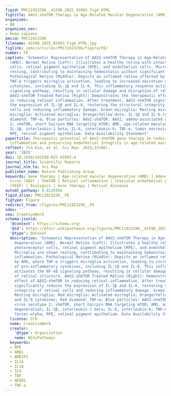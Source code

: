 ```yaml
---
figid: PMC11923296__41598_2025_93993_Fig4_HTML
figtitle: AAV2-shmTOR Therapy in Age-Related Macular Degeneration (AMD)
organisms:
- NA
organisms_ner:
- Homo sapiens
pmcid: PMC11923296
filename: 41598_2025_93993_Fig4_HTML.jpg
figlink: /pmc/articles/PMC11923296/figure/F6/
number: F6
caption: 'Schematic Representation of AAV2-shmTOR Therapy in Age-Related Macular Degeneration
  (AMD). Normal Retina (Left): Illustrates a healthy retina with intact photoreceptor
  cells, retinal pigment epithelium (RPE), and endothelial cells. Microglia are shown
  resting, contributing to maintaining homeostasis without significant inflammation.
  Pathological Retina (Middle): Depicts an inflamed retina affected by AMD, where
  TNF-α triggers microglia activation, leading to increased secretion of pro-inflammatory
  cytokines, including IL-1β and IL-6. This inflammatory response activates the NF-κB
  signaling pathway, resulting in cellular damage and disruption of retinal structure.
  AAV2-shmTOR Treated Retina (Right): Demonstrates the therapeutic effect of AAV2-shmTOR
  in reducing retinal inflammation. After treatment, AAV2-shmTOR significantly reduces
  the expression of IL-1β and IL-6, restoring the structural integrity of retinal
  cells and reducing inflammatory damage. Green microglia: Resting microglia; Red
  microglia: Activated microglia; Orange/Yellow dots: IL-1β and IL-6 cytokines; Red
  diamond: TNF-α; Blue particles: AAV2-shmTOR. AAV2, adeno-associated virus serotype
  2; shmTOR, short hairpin RNA targeting mTOR; AMD, age-related macular degeneration;
  IL-1β, interleukin-1 beta; IL-6, interleukin-6; TNF-α, tumor necrosis factor-alpha;
  RPE, retinal pigment epithelium. Data Availability Statement'
papertitle: Therapeutic potential of AAV2-shmTOR gene therapy in reducing retinal
  inflammation and preserving endothelial Integrity in age-related macular degeneration
reftext: Jin Kim, et al. Sci Rep. 2025;15(NA).
year: '2025'
doi: 10.1038/s41598-025-93993-4
journal_title: Scientific Reports
journal_nlm_ta: Sci Rep
publisher_name: Nature Publishing Group
keywords: Gene therapy | Age-related macular degeneration (AMD) | Adeno-associated
  virus (AAV) | ShmTOR | Retinal inflammation | (Vascular endothelial growth factor
  (VEGF) | Biologics | Gene therapy | Retinal diseases
automl_pathway: 0.8135956
figid_alias: PMC11923296__F6
figtype: Figure
redirect_from: /figures/PMC11923296__F6
ndex: ''
seo: CreativeWork
schema-jsonld:
  '@context': https://schema.org/
  '@id': https://pfocr.wikipathways.org/figures/PMC11923296__41598_2025_93993_Fig4_HTML.html
  '@type': Dataset
  description: 'Schematic Representation of AAV2-shmTOR Therapy in Age-Related Macular
    Degeneration (AMD). Normal Retina (Left): Illustrates a healthy retina with intact
    photoreceptor cells, retinal pigment epithelium (RPE), and endothelial cells.
    Microglia are shown resting, contributing to maintaining homeostasis without significant
    inflammation. Pathological Retina (Middle): Depicts an inflamed retina affected
    by AMD, where TNF-α triggers microglia activation, leading to increased secretion
    of pro-inflammatory cytokines, including IL-1β and IL-6. This inflammatory response
    activates the NF-κB signaling pathway, resulting in cellular damage and disruption
    of retinal structure. AAV2-shmTOR Treated Retina (Right): Demonstrates the therapeutic
    effect of AAV2-shmTOR in reducing retinal inflammation. After treatment, AAV2-shmTOR
    significantly reduces the expression of IL-1β and IL-6, restoring the structural
    integrity of retinal cells and reducing inflammatory damage. Green microglia:
    Resting microglia; Red microglia: Activated microglia; Orange/Yellow dots: IL-1β
    and IL-6 cytokines; Red diamond: TNF-α; Blue particles: AAV2-shmTOR. AAV2, adeno-associated
    virus serotype 2; shmTOR, short hairpin RNA targeting mTOR; AMD, age-related macular
    degeneration; IL-1β, interleukin-1 beta; IL-6, interleukin-6; TNF-α, tumor necrosis
    factor-alpha; RPE, retinal pigment epithelium. Data Availability Statement'
  license: CC0
  name: CreativeWork
  creator:
    '@type': Organization
    name: WikiPathways
  keywords:
  - RPE
  - AMD1
  - AMD1P2
  - IL1A
  - IL1B
  - IL6
  - TNF
  - NFKB1
  - TNF-a
---
```

